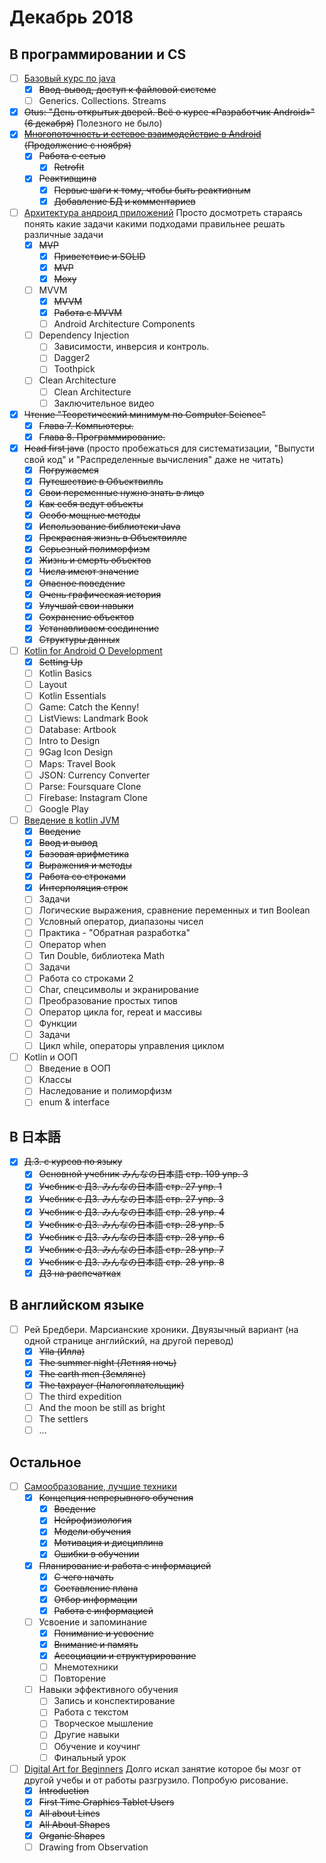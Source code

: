 # Декабрь 2018
## В программировании и CS
- [ ] [Базовый курс по java](https://stepik.org/course/187/syllabus)
    - [x] ~~Ввод-вывод, доступ к файловой системе~~
    - [ ] Generics. Collections. Streams
- [x] ~~Otus: "День открытых дверей. Всё о курсе «Разработчик Android»" (6 декабря)~~ Полезного не было)
- [x] ~~[Многопоточность и сетевое взаимодействие в Android](https://www.coursera.org/learn/android-multithreading-and-network#syllabus) (Продолжение с ноября)~~
    - [x] ~~Работа с сетью~~
        - [x]  ~~Retrofit~~
    - [x] ~~Реактивщина~~
        - [x] ~~Первые шаги к тому, чтобы быть реактивным~~
        - [x] ~~Добавление БД и комментариев~~
- [ ] [Архитектура андроид приложений](https://www.coursera.org/learn/android-app-architecture) Просто досмотреть стараясь понять какие задачи какими подходами правильнее решать различные задачи
    - [x] ~~MVP~~
      - [x] ~~Приветствие и SOLID~~
      - [x] ~~MVP~~
      - [x] ~~Moxy~~
    - [ ] MVVM
      - [x] ~~MVVM~~
      - [x] ~~Работа с MVVM~~
      - [ ] Android Architecture Components
    - [ ] Dependency Injection
      - [ ] Зависимости, инверсия и контроль.
      - [ ] Dagger2
      - [ ] Toothpick
    - [ ] Clean Architecture
      - [ ] Clean Architecture
      - [ ] Заключительное видео
- [x] ~~Чтение "Теоретический минимум по Computer Science"~~
    - [x] ~~Глава 7. Компьютеры.~~
    - [x] ~~Глава 8. Программирование.~~
- [x] ~~Head first java~~ (просто пробежаться для систематизации, "Выпусти свой код" и "Распределенные вычисления" даже не читать)
    - [x] ~~Погружаемся~~
    - [x] ~~Путешествие в Объектвилль~~
    - [x] ~~Свои переменные нужно знать в лицо~~
    - [x] ~~Как себя ведут объекты~~
    - [x] ~~Особо мощные методы~~
    - [x] ~~Использование библиотеки Java~~
    - [x] ~~Прекрасная жизнь в Объектвилле~~
    - [x] ~~Серьезный полиморфизм~~
    - [x] ~~Жизнь и смерть объектов~~
    - [x] ~~Числа имеют значение~~
    - [x] ~~Опасное поведение~~
    - [x] ~~Очень графическая история~~
    - [x] ~~Улучшай свои навыки~~
    - [x] ~~Сохранение объектов~~
    - [x] ~~Устанавливаем соединение~~
    - [x] ~~Структуры данных~~
- [ ] [Kotlin for Android O Development](https://www.udemy.com/kotlinandroid/learn/v4/overview)
  - [x] ~~Setting Up~~
  - [ ] Kotlin Basics
  - [ ] Layout
  - [ ] Kotlin Essentials
  - [ ] Game: Catch the Kenny!
  - [ ] ListViews: Landmark Book
  - [ ] Database: Artbook
  - [ ] Intro to Design
  - [ ] 9Gag Icon Design
  - [ ] Maps: Travel Book
  - [ ] JSON: Currency Converter
  - [ ] Parse: Foursquare Clone
  - [ ] Firebase: Instagram Clone
  - [ ] Google Play
- [ ] [Введение в kotlin JVM](https://stepik.org/course/5448/syllabus)
  - [x] ~~Введение~~
  - [x] ~~Ввод и вывод~~
  - [x] ~~Базовая арифметика~~
  - [x] ~~Выражения и методы~~
  - [x] ~~Работа со строками~~
  - [x] ~~Интерполяция строк~~
  - [ ] Задачи
  - [ ] Логические выражения, сравнение переменных и тип Boolean
  - [ ] Условный оператор, диапазоны чисел
  - [ ] Практика - "Обратная разработка"
  - [ ] Оператор when
  - [ ] Тип Double, библиотека Math
  - [ ] Задачи
  - [ ] Работа со строками 2
  - [ ] Char, спецсимволы и экранирование
  - [ ] Преобразование простых типов
  - [ ] Оператор цикла for, repeat и массивы
  - [ ] Функции
  - [ ] Задачи
  - [ ] Цикл while, операторы управления циклом
- [ ] Kotlin и ООП
  - [ ] Введение в ООП
  - [ ] Классы
  - [ ] Наследование и полиморфизм
  - [ ] enum & interface
## В 日本語
- [x] ~~Д.З. с курсов по языку~~
    - [x] ~~Основной учебник みんなの日本語 стр. 109 упр. 3~~
    - [x] ~~Учебник с ДЗ. みんなの日本語 стр. 27 упр. 1~~
    - [x] ~~Учебник с ДЗ. みんなの日本語 стр. 27 упр. 3~~
    - [x] ~~Учебник с ДЗ. みんなの日本語 стр. 28 упр. 4~~
    - [x] ~~Учебник с ДЗ. みんなの日本語 стр. 28 упр. 5~~
    - [x] ~~Учебник с ДЗ. みんなの日本語 стр. 28 упр. 6~~
    - [x] ~~Учебник с ДЗ. みんなの日本語 стр. 28 упр. 7~~
    - [x] ~~Учебник с ДЗ. みんなの日本語 стр. 28 упр. 8~~
    - [x] ~~ДЗ на распечатках~~
## В английском языке
- [ ] Рей Бредбери. Марсианские хроники. Двуязычный вариант (на одной странице английский, на другой перевод)
    - [x] ~~Ylla (Илла)~~
    - [x] ~~The summer night (Летняя ночь)~~
    - [x] ~~The earth men (Земляне)~~
    - [x] ~~The taxpayer (Налогоплательщик)~~
    - [ ] The third expedition
    - [ ] And the moon be still as bright
    - [ ] The settlers
    - [ ] ...
## Остальное
- [ ] [Самообразование, лучшие техники](https://4brain.ru/lnd/?cb=lifelearning)
    - [x] ~~Концепция непрерывного обучения~~
        - [x] ~~Введение~~
        - [x] ~~Нейрофизиология~~
        - [x] ~~Модели обучения~~
        - [x] ~~Мотивация и дисциплина~~
        - [x] ~~Ошибки в обучении~~
    - [x] ~~Планирование и работа с информацией~~
        - [x] ~~С чего начать~~
        - [x] ~~Составление плана~~
        - [x] ~~Отбор информации~~
        - [x] ~~Работа с информацией~~
    - [ ] Усвоение и запоминание
        - [x] ~~Понимание и усвоение~~
        - [x] ~~Внимание и память~~
        - [x] ~~Ассоциации и структурирование~~
        - [ ] Мнемотехники
        - [ ] Повторение
    - [ ] Навыки эффективного обучения
        - [ ] Запись и конспектирование
        - [ ] Работа с текстом
        - [ ] Творческое мышление
        - [ ] Другие навыки
        - [ ] Обучение и коучинг
        - [ ] Финальный урок
- [ ] [Digital Art for Beginners](https://www.udemy.com/digital-art-101-from-beginner-to-pro) Долго искал занятие которое бы мозг от другой учебы и от работы разгрузило. Попробую рисование.
  - [x] ~~Introduction~~
  - [x] ~~First Time Graphics Tablet Users~~
  - [x] ~~All about Lines~~
  - [x] ~~All About Shapes~~
  - [x] ~~Organic Shapes~~
  - [ ] Drawing from Observation